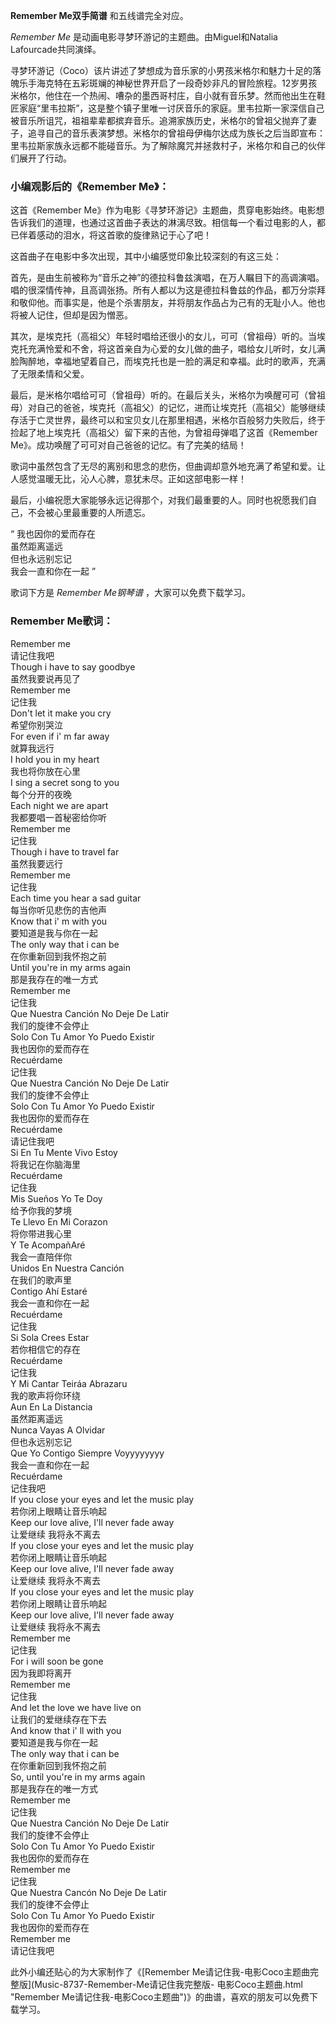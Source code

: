 

**Remember Me双手简谱** 和五线谱完全对应。

_Remember Me_ 是动画电影寻梦环游记的主题曲。由Miguel和Natalia Lafourcade共同演绎。

寻梦环游记（Coco）该片讲述了梦想成为音乐家的小男孩米格尔和魅力十足的落魄乐手海克特在五彩斑斓的神秘世界开启了一段奇妙非凡的冒险旅程。12岁男孩米格尔，他住在一个热闹、嘈杂的墨西哥村庄，自小就有音乐梦。然而他出生在鞋匠家庭“里韦拉斯”，这是整个镇子里唯一讨厌音乐的家庭。里韦拉斯一家深信自己被音乐所诅咒，祖祖辈辈都摈弃音乐。追溯家族历史，米格尔的曾祖父抛弃了妻子，追寻自己的音乐表演梦想。米格尔的曾祖母伊梅尔达成为族长之后当即宣布：里韦拉斯家族永远都不能碰音乐。为了解除魔咒并拯救村子，米格尔和自己的伙伴们展开了行动。

### 小编观影后的《Remember Me》：

这首《Remember
Me》作为电影《寻梦环游记》主题曲，贯穿电影始终。电影想告诉我们的道理，也通过这首曲子表达的淋漓尽致。相信每一个看过电影的人，都已伴着感动的泪水，将这首歌的旋律熟记于心了吧！  
  
这首曲子在电影中多次出现，其中小编感觉印象比较深刻的有这三处：  
  
首先，是由生前被称为“音乐之神”的德拉科鲁兹演唱，在万人瞩目下的高调演唱。唱的很深情传神，且高调张扬。所有人都以为这是德拉科鲁兹的作品，都万分崇拜和敬仰他。而事实是，他是个杀害朋友，并将朋友作品占为己有的无耻小人。他也将被人记住，但却是因为憎恶。  
  
其次，是埃克托（高祖父）年轻时唱给还很小的女儿，可可（曾祖母）听的。当埃克托充满怜爱和不舍，将这首亲自为心爱的女儿做的曲子，唱给女儿听时，女儿满脸陶醉地，幸福地望着自己，而埃克托也是一脸的满足和幸福。此时的歌声，充满了无限柔情和父爱。  
  
最后，是米格尔唱给可可（曾祖母）听的。在最后关头，米格尔为唤醒可可（曾祖母）对自己的爸爸，埃克托（高祖父）的记忆，进而让埃克托（高祖父）能够继续存活于亡灵世界，最终可以和宝贝女儿在那里相遇，米格尔百般努力失败后，终于捡起了地上埃克托（高祖父）留下来的吉他，为曾祖母弹唱了这首《Remember
Me》。成功唤醒了可可对自己爸爸的记忆。有了完美的结局！  
  
歌词中虽然包含了无尽的离别和思念的悲伤，但曲调却意外地充满了希望和爱。让人感觉温暖无比，沁人心脾，意犹未尽。正如这部电影一样！  
  
最后，小编祝愿大家能够永远记得那个，对我们最重要的人。同时也祝愿我们自己，不会被心里最重要的人所遗忘。  
  
“ 我也因你的爱而存在  
虽然距离遥远  
但也永远别忘记  
我会一直和你在一起 ”  
  

歌词下方是 _Remember Me钢琴谱_ ，大家可以免费下载学习。

### Remember Me歌词：

Remember me  
请记住我吧  
Though i have to say goodbye  
虽然我要说再见了  
Remember me  
记住我  
Don't let it make you cry  
希望你别哭泣  
For even if i' m far away  
就算我远行  
I hold you in my heart  
我也将你放在心里  
I sing a secret song to you  
每个分开的夜晚  
Each night we are apart  
我都要唱一首秘密给你听  
Remember me  
记住我  
Though i have to travel far  
虽然我要远行  
Remember me  
记住我  
Each time you hear a sad guitar  
每当你听见悲伤的吉他声  
Know that i' m with you  
要知道是我与你在一起  
The only way that i can be  
在你重新回到我怀抱之前  
Until you're in my arms again  
那是我存在的唯一方式  
Remember me  
记住我  
Que Nuestra Canción No Deje De Latir  
我们的旋律不会停止  
Solo Con Tu Amor Yo Puedo Existir  
我也因你的爱而存在  
Recuérdame  
记住我  
Que Nuestra Canción No Deje De Latir  
我们的旋律不会停止  
Solo Con Tu Amor Yo Puedo Existir  
我也因你的爱而存在  
Recuérdame  
请记住我吧  
Si En Tu Mente Vivo Estoy  
将我记在你脑海里  
Recuérdame  
记住我  
Mis Sueños Yo Te Doy  
给予你我的梦境  
Te Llevo En Mi Corazon  
将你带进我心里  
Y Te AcompañAré  
我会一直陪伴你  
Unidos En Nuestra Canción  
在我们的歌声里  
Contigo Ahí Estaré  
我会一直和你在一起  
Recuérdame  
记住我  
Si Sola Crees Estar  
若你相信它的存在  
Recuérdame  
记住我  
Y Mi Cantar Teiráa Abrazaru  
我的歌声将你环绕  
Aun En La Distancia  
虽然距离遥远  
Nunca Vayas A Olvidar  
但也永远别忘记  
Que Yo Contigo Siempre Voyyyyyyyy  
我会一直和你在一起  
Recuérdame  
记住我吧  
If you close your eyes and let the music play  
若你闭上眼睛让音乐响起  
Keep our love alive, I'll never fade away  
让爱继续 我将永不离去  
If you close your eyes and let the music play  
若你闭上眼睛让音乐响起  
Keep our love alive, I'll never fade away  
让爱继续 我将永不离去  
If you close your eyes and let the music play  
若你闭上眼睛让音乐响起  
Keep our love alive, I'll never fade away  
让爱继续 我将永不离去  
Remember me  
记住我  
For i will soon be gone  
因为我即将离开  
Remember me  
记住我  
And let the love we have live on  
让我们的爱继续存在下去  
And know that i' ll with you  
要知道是我与你在一起  
The only way that i can be  
在你重新回到我怀抱之前  
So, until you're in my arms again  
那是我存在的唯一方式  
Remember me  
记住我  
Que Nuestra Canción No Deje De Latir  
我们的旋律不会停止  
Solo Con Tu Amor Yo Puedo Existir  
我也因你的爱而存在  
Remember me  
记住我  
Que Nuestra Cancón No Deje De Latir  
我们的旋律不会停止  
Solo Con Tu Amor Yo Puedo Existir  
我也因你的爱而存在  
Remember me  
请记住我吧

此外小编还贴心的为大家制作了《[Remember Me请记住我-电影Coco主题曲完整版](Music-8737-Remember-Me请记住我完整版-
电影Coco主题曲.html "Remember Me请记住我-电影Coco主题曲")》的曲谱，喜欢的朋友可以免费下载学习。

